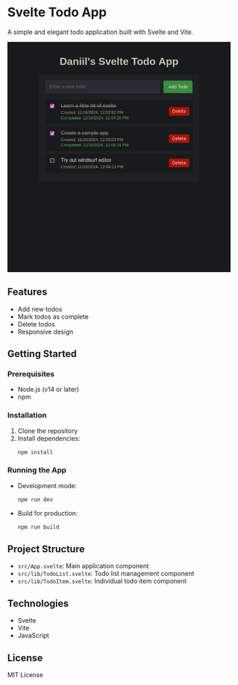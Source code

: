 # Svelte Todo App

A simple and elegant todo application built with Svelte and Vite.

![screenshot](screenshot.png)

## Features

- Add new todos
- Mark todos as complete
- Delete todos
- Responsive design

## Getting Started

### Prerequisites

- Node.js (v14 or later)
- npm

### Installation

1. Clone the repository
2. Install dependencies:
   ```bash
   npm install
   ```

### Running the App

- Development mode:
  ```bash
  npm run dev
  ```

- Build for production:
  ```bash
  npm run build
  ```

## Project Structure

- `src/App.svelte`: Main application component
- `src/lib/TodoList.svelte`: Todo list management component
- `src/lib/TodoItem.svelte`: Individual todo item component

## Technologies

- Svelte
- Vite
- JavaScript

## License

MIT License

